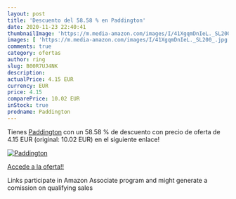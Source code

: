 ```yaml
---
layout: post
title: 'Descuento del 58.58 % en Paddington'
date: 2020-11-23 22:40:41
thumbnailImage: 'https://m.media-amazon.com/images/I/41XgqmDnIeL._SL200_.jpg'
images: [ 'https://m.media-amazon.com/images/I/41XgqmDnIeL._SL200_.jpg' ]
comments: true
category: ofertas
author: ring
slug: B00R7UJ4NK
description:
actualPrice: 4.15 EUR
currency: EUR
price: 4.15
comparePrice: 10.02 EUR
inStock: true
prodname: Paddington
---
```


Tienes [Paddington](https://www.amazon.fr/dp/B00R7UJ4NK/?tag=tolees0d-21) con un 58.58 % de descuento con precio de oferta de 4.15 EUR (original: 10.02 EUR) en el siguiente enlace!

[![Paddington](https://m.media-amazon.com/images/I/41XgqmDnIeL._SL200_.jpg)](https://www.amazon.fr/dp/B00R7UJ4NK/?tag=tolees0d-21)

[Accede a la oferta!!](https://www.amazon.fr/dp/B00R7UJ4NK/?tag=tolees0d-21)

Links participate in Amazon Associate program and might generate a comission on qualifying sales


